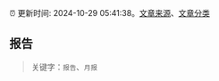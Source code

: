 :alarm_clock: 更新时间: 2024-10-29 05:41:38。[文章来源](/README.md)、[文章分类](/TAGS.md)

## 报告


> 关键字：`报告`、`月报`



